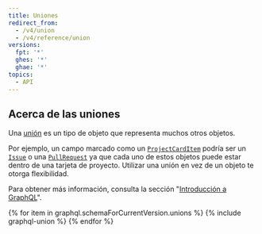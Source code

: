 ```yaml
---
title: Uniones
redirect_from:
  - /v4/union
  - /v4/reference/union
versions:
  fpt: '*'
  ghes: '*'
  ghae: '*'
topics:
  - API
---
```


## Acerca de las uniones

Una [unión](https://graphql.github.io/graphql-spec/June2018/#sec-Unions) es un tipo de objeto que representa muchos otros objetos.

Por ejemplo, un campo marcado como un [`ProjectCardItem`](/graphql/reference/unions#projectcarditem) podría ser un [`Issue`](/graphql/reference/objects#issue) o una [`PullRequest`](/graphql/reference/objects#pullrequest) ya que cada uno de estos objetos puede estar dentro de una tarjeta de proyecto. Utilizar una unión en vez de un objeto te otorga flexibilidad.

Para obtener más información, consulta la sección "[Introducción a GraphQL](/graphql/guides/introduction-to-graphql)".

{% for item in graphql.schemaForCurrentVersion.unions %}
  {% include graphql-union %}
{% endfor %}
